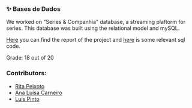 ### :sparkles: Bases de Dados

We worked on "Series & Companhia" database, a streaming plaftorm for series. 
This database was built using the relational model and mySQL.

[Here](https://github.com/rita-peixoto/uminho-lei/blob/main/3YEAR/1st/BD/RelatorioBD_G13_Fase_I.pdf) you can find the report of the project and [here](https://github.com/rita-peixoto/uminho-lei/blob/main/3YEAR/1st/BD/queries.sql) is some relevant sql code.

Grade: 18 out of 20


### Contributors:
- [Rita Peixoto](https://github.com/rita-peixoto)
- [Ana Luísa Carneiro](https://github.com/Analucar)
- [Luís Pinto](https://github.com/L-Pinto)

